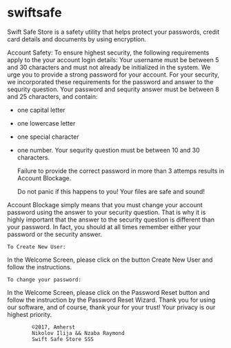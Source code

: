 # swiftsafe

Swift Safe Store is a safety utility that helps protect your passwords, credit card details and documents by using encryption.

Account Safety:
To ensure highest security, the following requirements apply to the your account login details:
Your username must be between 5 and 30 characters and must not already be initialized in the system. We urge you to provide a strong password for your account. For your security, we incorporated these requirements for the password and answer to the sequrity question. Your password and sequrity answer must be between 8 and 25 characters, and contain:
 - one capital letter
 - one lowercase letter
 - one special character
 - one number.
Your sequrity question must be between 10 and 30 characters.

	Failure to provide the correct password in more than 3 attemps results in Account Blockage. 
		
	Do not panic if this happens to you! Your files are safe and sound!

Account Blockage simply means that you must change your account password using the answer to your security question. That is why it is highly important that the answer to the security question is different than your password. In fact, you should at all times remember either your password or the security answer. 

	To Create New User:
In the Welcome Screen, please click on the button Create New User and follow the instructions.

	To change your password:
In the Welcome Screen, please click on the Password Reset button and follow the instruction by the Password Reset Wizard.
	Thank you for using our software, and of course, thank your for your trust! Your privacy is our highest priority.

			©2017, Amherst
			Nikolov Ilija && Nzaba Raymond 
			Swift Safe Store SSS

